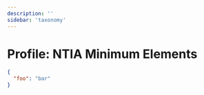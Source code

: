 ```yaml
---
description: ''
sidebar: 'taxonomy'
---
```


# Profile: NTIA Minimum Elements

```json
{
  "foo": "bar"
}
```